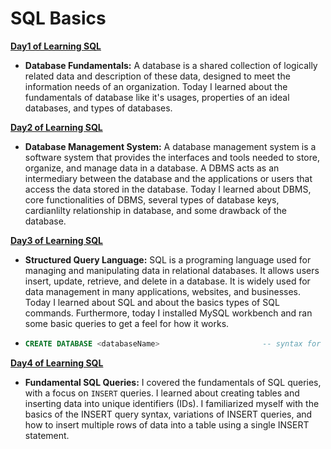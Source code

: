 # SQL Basics

**[Day1 of Learning SQL](/database_fundamentals.md)**
- **Database Fundamentals:** A database is a shared collection of logically related data and description of these data, designed to meet the information needs of an organization. Today I learned about the fundamentals of database like it's usages, properties of an ideal databases, and types of databases. 

**[Day2 of Learning SQL](/database_fundamentals.md)**
- **Database Management System:** A database management system is a software system that provides the interfaces and tools needed to store, organize, and manage data in a database. A DBMS acts as an intermediary between the database and the applications or users that access the data stored in the database. Today I learned about DBMS, core functionalities of DBMS, several types of database keys, cardianlilty relationship in database, and some drawback of the database. 

**[Day3 of Learning SQL](/sql_theory.md)**
- **Structured Query Language:** SQL is a programing language used for managing and manipulating data in relational databases. It allows users insert, update, retrieve, and delete in a database. It is widely used for data management in many applications, websites, and businesses. Today I learned about SQL and about the basics types of SQL commands. Furthermore, today I installed MySQL workbench and ran some basic queries to get a feel for how it works.
- ```SQL
  CREATE DATABASE <databaseName>                       -- syntax for creating a database
  ``` 

**[Day4 of Learning SQL]()**
-  **Fundamental SQL Queries:** I covered the fundamentals of SQL queries, with a focus on `INSERT` queries. I learned about creating tables and inserting data into unique identifiers (IDs). I familiarized myself with the basics of the INSERT query syntax, variations of INSERT queries, and how to insert multiple rows of data into a table using a single INSERT statement.
